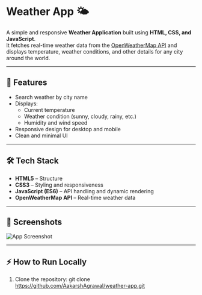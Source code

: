 # Weather App 🌤️

A simple and responsive **Weather Application** built using **HTML, CSS, and JavaScript**.  
It fetches real-time weather data from the [OpenWeatherMap API](https://openweathermap.org/) and displays temperature, weather conditions, and other details for any city around the world.

---

## 🚀 Features
- Search weather by city name
- Displays:
  - Current temperature
  - Weather condition (sunny, cloudy, rainy, etc.)
  - Humidity and wind speed
- Responsive design for desktop and mobile
- Clean and minimal UI

---

## 🛠️ Tech Stack
- **HTML5** – Structure  
- **CSS3** – Styling and responsiveness  
- **JavaScript (ES6)** – API handling and dynamic rendering  
- **OpenWeatherMap API** – Real-time weather data  

---

## 📸 Screenshots

![App Screenshot](assets/screenshot.png)

---

## ⚡ How to Run Locally
1. Clone the repository:
   git clone https://github.com/AakarshAgrawal/weather-app.git
